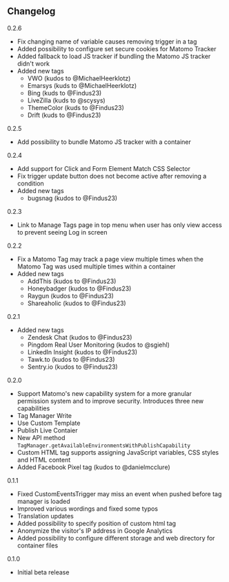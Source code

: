 ## Changelog

0.2.6

* Fix changing name of variable causes removing trigger in a tag
* Added possibility to configure set secure cookies for Matomo Tracker
* Added fallback to load JS tracker if bundling the Matomo JS tracker didn't work
* Added new tags
  * VWO (kudos to @MichaelHeerklotz)
  * Emarsys (kuds to @MichaelHeerklotz)
  * Bing (kuds to @Findus23)
  * LiveZilla (kuds to @scysys)
  * ThemeColor (kuds to @Findus23)
  * Drift (kuds to @Findus23)

0.2.5

* Add possibility to bundle Matomo JS tracker with a container

0.2.4

* Add support for Click and Form Element Match CSS Selector 
* Fix trigger update button does not become active after removing a condition
* Added new tags
  * bugsnag (kudos to @Findus23)

0.2.3

* Link to Manage Tags page in top menu when user has only view access to prevent seeing Log in screen

0.2.2

* Fix a Matomo Tag may track a page view multiple times when the Matomo Tag was used multiple times within a container
* Added new tags
  * AddThis (kudos to @Findus23)
  * Honeybadger (kudos to @Findus23)
  * Raygun (kudos to @Findus23)
  * Shareaholic (kudos to @Findus23)

0.2.1

* Added new tags
  * Zendesk Chat (kudos to @Findus23)
  * Pingdom Real User Monitoring (kudos to @sgiehl)
  * LinkedIn Insight (kudos to @Findus23)
  * Tawk.to (kudos to @Findus23)
  * Sentry.io (kudos to @Findus23)

0.2.0

* Support Matomo's new capability system for a more granular permission system and to improve security. Introduces three new capabilities
 * Tag Manager Write
 * Use Custom Template
 * Publish Live Contaier
* New API method `TagManager.getAvailableEnvironmentsWithPublishCapability`
* Custom HTML tag supports assigning JavaScript variables, CSS styles and HTML content
* Added Facebook Pixel tag (kudos to @danielmcclure)

0.1.1

* Fixed CustomEventsTrigger may miss an event when pushed before tag manager is loaded
* Improved various wordings and fixed some typos
* Translation updates
* Added possibility to specify position of custom html tag
* Anonymize the visitor's IP address in Google Analytics
* Added possibility to configure different storage and web directory for container files

0.1.0

* Initial beta release
